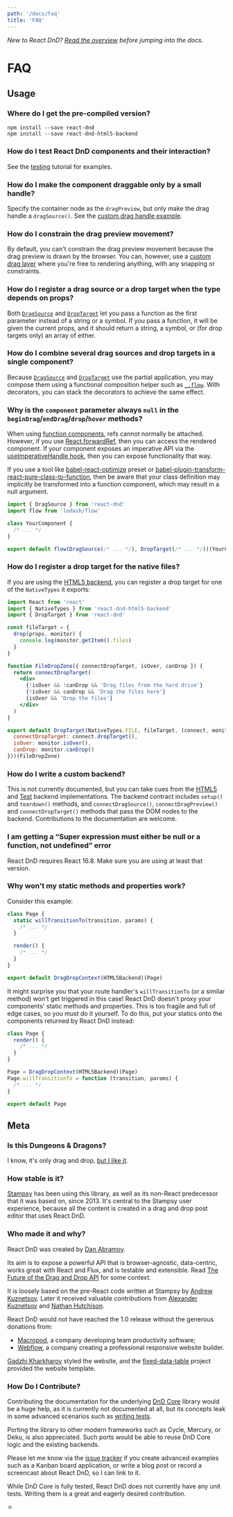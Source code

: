 ```yaml
---
path: '/docs/faq'
title: 'FAQ'
---
```


<!--alex disable hook -->

_New to React DnD? [Read the overview](/docs/overview) before jumping into the docs._

# FAQ

## Usage

### Where do I get the pre-compiled version?

```
npm install --save react-dnd
npm install --save react-dnd-html5-backend
```

### How do I test React DnD components and their interaction?

See the [testing](/docs/testing) tutorial for examples.

### How do I make the component draggable only by a small handle?

Specify the container node as the `dragPreview`, but only make the drag handle a `dragSource()`.
See the [custom drag handle example](/examples/customize/handles-and-previews).

### How do I constrain the drag preview movement?

By default, you can't constrain the drag preview movement because the drag preview is drawn by the browser. You can, however, use a [custom drag layer](/examples/drag-around/custom-drag-layer) where you're free to rendering anything, with any snapping or constraints.

### How do I register a drag source or a drop target when the type depends on props?

Both [`DragSource`](/docs/api/drag-source) and [`DropTarget`](/docs/api/drop-target) let you pass a function as the first parameter instead of a string or a symbol. If you pass a function, it will be given the current props, and it should return a string, a symbol, or (for drop targets only) an array of either.

### How do I combine several drag sources and drop targets in a single component?

Because [`DragSource`](/docs/api/drag-source) and [`DropTarget`](/docs/api/drop-target) use the partial application, you may compose them using a functional composition helper such as [`_.flow`](https://lodash.com/docs#flow). With decorators, you can stack the decorators to achieve the same effect.

### Why is the `component` parameter always `null` in the `beginDrag`/`endDrag`/`drop`/`hover` methods?

When using [function components](https://facebook.github.io/react/docs/reusable-components.html#stateless-functions), refs cannot normally be attached. However, if you use [React.forwardRef](https://reactjs.org/docs/forwarding-refs.html), then you can access the rendered component. If your component exposes an imperative API via the [useImperativeHandle hook](https://reactjs.org/docs/hooks-reference.html#useimperativehandle), then you can expose functionality that way.

If you use a tool like [babel-react-optimize](https://github.com/jamiebuilds/babel-react-optimize#transform-react-pure-class-to-function) preset or [babel-plugin-transform-react-pure-class-to-function](https://github.com/jamiebuilds/babel-react-optimize/tree/master/packages/babel-plugin-transform-react-pure-class-to-function), then be aware that your class definition may implicitly be transformed into a function component, which may result in a null argument.

```jsx
import { DragSource } from 'react-dnd'
import flow from 'lodash/flow'

class YourComponent {
  /* ... */
}

export default flow(DragSource(/* ... */), DropTarget(/* ... */))(YourComponent)
```

### How do I register a drop target for the native files?

If you are using the [HTML5 backend](/docs/backends/html5), you can register a drop target for one of the `NativeTypes` it exports:

```jsx
import React from 'react'
import { NativeTypes } from 'react-dnd-html5-backend'
import { DropTarget } from 'react-dnd'

const fileTarget = {
  drop(props, monitor) {
    console.log(monitor.getItem().files)
  }
}

function FileDropZone({ connectDropTarget, isOver, canDrop }) {
  return connectDropTarget(
    <div>
      {!isOver && !canDrop && 'Drag files from the hard drive'}
      {!isOver && canDrop && 'Drag the files here'}
      {isOver && 'Drop the files'}
    </div>
  )
}

export default DropTarget(NativeTypes.FILE, fileTarget, (connect, monitor) => ({
  connectDropTarget: connect.dropTarget(),
  isOver: monitor.isOver(),
  canDrop: monitor.canDrop()
}))(FileDropZone)
```

### How do I write a custom backend?

This is not currently documented, but you can take cues from the [HTML5](/docs/backends/html5) and [Test](/docs/backends/test) backend implementations. The backend contract includes `setup()` and `teardown()` methods, and `connectDragSource()`, `connectDragPreview()` and `connectDropTarget()` methods that pass the DOM nodes to the backend. Contributions to the documentation are welcome.

### I am getting a “Super expression must either be null or a function, not undefined” error

React DnD requires React 16.8. Make sure you are using at least that version.

### Why won't my static methods and properties work?

Consider this example:

```javascript
class Page {
  static willTransitionTo(transition, params) {
    /* ... */
  }

  render() {
    /* ... */
  }
}

export default DragDropContext(HTML5Backend)(Page)
```

It might surprise you that your route handler's `willTransitionTo` (or a similar method) won't get triggered in this case! React DnD doesn't proxy your components' static methods and properties. This is too fragile and full of edge cases, so you must do it yourself. To do this, put your statics onto the components returned by React DnD instead:

```javascript
class Page {
  render() {
    /* ... */
  }
}

Page = DragDropContext(HTML5Backend)(Page)
Page.willTransitionTo = function (transition, params) {
  /* ... */
}

export default Page
```

## Meta

### Is this Dungeons & Dragons?

I know, it's only drag and drop, [but I like it](http://www.youtube.com/watch?v=JGaBlygm0UY).

### How stable is it?

[Stampsy](http://stampsy.com) has been using this library, as well as its non-React predecessor that it was based on, since 2013. It's central to the Stampsy user experience, because all the content is created in a drag and drop post editor that uses React DnD.

### Who made it and why?

React DnD was created by [Dan Abramov](http://github.com/gaearon).

Its aim is to expose a powerful API that is browser-agnostic, data-centric, works great with React and Flux, and is testable and extensible. Read [The Future of the Drag and Drop API](https://medium.com/@dan_abramov/the-future-of-drag-and-drop-apis-249dfea7a15f) for some context.

It is loosely based on the pre-React code written at Stampsy by [Andrew Kuznetsov](https://github.com/cavinsmith). Later it received valuable contributions from [Alexander Kuznetsov](https://github.com/alexkuz) and [Nathan Hutchison](https://github.com/nelix).

React DnD would not have reached the 1.0 release without the generous donations from:

- [Macropod](https://macropod.com/), a company developing team productivity software;
- [Webflow](https://webflow.com/), a company creating a professional responsive website builder.

[Gadzhi Kharkharov](http://kkga.me/) styled the website, and the [fixed-data-table](https://github.com/facebook/fixed-data-table) project provided the website template.

### How Do I Contribute?

Contributing the documentation for the underlying [DnD Core](https://github.com/react-dnd/dnd-core) library would be a huge help, as it is currently not documented at all, but its concepts leak in some advanced scenarios such as [writing tests](/docs/testing).

Porting the library to other modern frameworks such as Cycle, Mercury, or Deku, is also appreciated. Such ports would be able to reuse DnD Core logic and the existing backends.

Please let me know via the [issue tracker](https://github.com/react-dnd/react-dnd/issues) if you create advanced examples such as a Kanban board application, or write a blog post or record a screencast about React DnD, so I can link to it.

While DnD Core is fully tested, React DnD does not currently have any unit tests. Writing them is a great and eagerly desired contribution.

⚛
